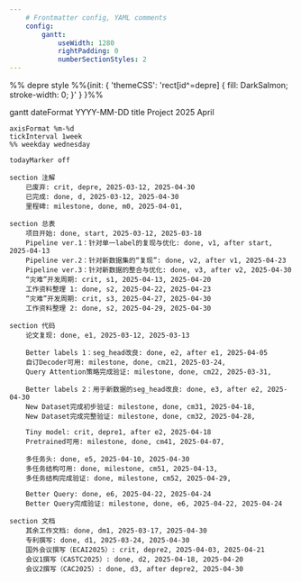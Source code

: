 ```yaml
---
    # Frontmatter config, YAML comments
    config:
        gantt:
            useWidth: 1280
            rightPadding: 0
            numberSectionStyles: 2
---
```


%% depre style
%%{init: { 'themeCSS':
'rect[id^=depre] { fill: DarkSalmon; stroke-width: 0; }'
} }%%

gantt
    dateFormat YYYY-MM-DD
    title Project 2025 April

    axisFormat %m-%d
    tickInterval 1week
    %% weekday wednesday

    todayMarker off

    section 注解
        已废弃: crit, depre, 2025-03-12, 2025-04-30
        已完成: done, d, 2025-03-12, 2025-04-30
        里程碑: milestone, done, m0, 2025-04-01, 

    section 总表
        项目开始: done, start, 2025-03-12, 2025-03-18
        Pipeline ver.1：针对单一label的复现与优化: done, v1, after start, 2025-04-13
        Pipeline ver.2：针对新数据集的“复现”: done, v2, after v1, 2025-04-23
        Pipeline ver.3：针对新数据的整合与优化: done, v3, after v2, 2025-04-30
        “灾难”开发周期: crit, s1, 2025-04-13, 2025-04-20
        工作资料整理 1: done, s2, 2025-04-22, 2025-04-23
        “灾难”开发周期: crit, s3, 2025-04-27, 2025-04-30
        工作资料整理 2: done, s2, 2025-04-29, 2025-04-30
    
    section 代码
        论文复现: done, e1, 2025-03-12, 2025-03-13
        
        Better labels 1：seg_head改良: done, e2, after e1, 2025-04-05
        自订Decoder可用: milestone, done, cm21, 2025-03-24,
        Query Attention策略完成验证: milestone, done, cm22, 2025-03-31,

        Better labels 2：用于新数据的seg_head改良: done, e3, after e2, 2025-04-30
        New Dataset完成初步验证: milestone, done, cm31, 2025-04-18,
        New Dataset完成完整验证: milestone, done, cm32, 2025-04-28,

        Tiny model: crit, depre1, after e2, 2025-04-18
        Pretrained可用: milestone, done, cm41, 2025-04-07,
        
        多任务头: done, e5, 2025-04-10, 2025-04-30
        多任务结构可用: done, milestone, cm51, 2025-04-13,
        多任务结构完成验证: done, milestone, cm52, 2025-04-29,

        Better Query: done, e6, 2025-04-22, 2025-04-24
        Better Query完成验证: milestone, done, e6, 2025-04-22, 2025-04-24
    
    section 文档
        其余工作文档: done, dm1, 2025-03-17, 2025-04-30
        专利撰写: done, d1, 2025-03-24, 2025-04-30
        国外会议撰写（ECAI2025）: crit, depre2, 2025-04-03, 2025-04-21
        会议1撰写（CASTC2025）: done, d2, 2025-04-18, 2025-04-20
        会议2撰写（CAC2025）: done, d3, after depre2, 2025-04-30